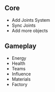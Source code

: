 ## Core
- Add Joints System
- Sync Joints
- Add more objects

## Gameplay
- Energy
- Health
- Teams
- Influence
- Materials
- Factory